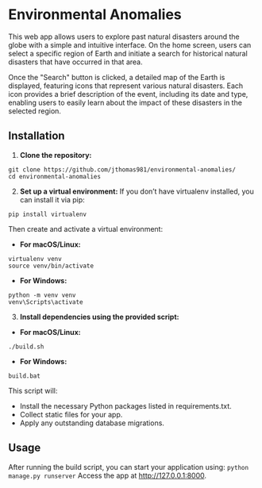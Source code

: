 # Environmental Anomalies

This web app allows users to explore past natural disasters around the globe with a simple and intuitive interface. On the home screen, users can select a specific region of Earth and initiate a search for historical natural disasters that have occurred in that area.

Once the "Search" button is clicked, a detailed map of the Earth is displayed, featuring icons that represent various natural disasters. Each icon provides a brief description of the event, including its date and type, enabling users to easily learn about the impact of these disasters in the selected region.

## Installation

1. **Clone the repository:**
```
git clone https://github.com/jthomas981/environmental-anomalies/
cd environmental-anomalies
```

2. **Set up a virtual environment:**
If you don’t have virtualenv installed, you can install it via pip:
```
pip install virtualenv
```
Then create and activate a virtual environment:
* **For macOS/Linux:**
```
virtualenv venv
source venv/bin/activate
```
* **For Windows:**
```
python -m venv venv
venv\Scripts\activate
```

3. **Install dependencies using the provided script:**
* **For macOS/Linux:**
```
./build.sh
```
* **For Windows:**
```
build.bat
```

This script will:
* Install the necessary Python packages listed in requirements.txt.
* Collect static files for your app.
* Apply any outstanding database migrations.

## Usage 

After running the build script, you can start your application using:
```python manage.py runserver```
Access the app at http://127.0.0.1:8000.
